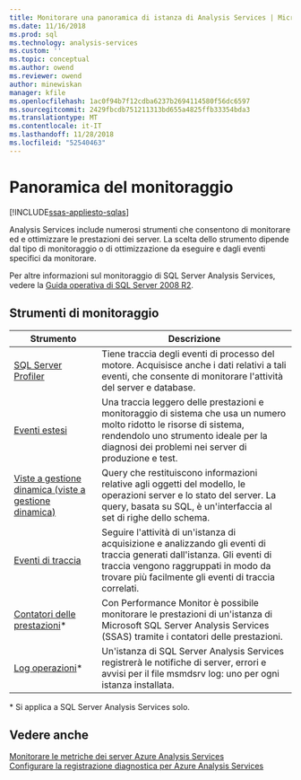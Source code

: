 ```yaml
---
title: Monitorare una panoramica di istanza di Analysis Services | Microsoft Docs
ms.date: 11/16/2018
ms.prod: sql
ms.technology: analysis-services
ms.custom: ''
ms.topic: conceptual
ms.author: owend
ms.reviewer: owend
author: minewiskan
manager: kfile
ms.openlocfilehash: 1ac0f94b7f12cdba6237b2694114580f56dc6597
ms.sourcegitcommit: 2429fbcdb751211313bd655a4825ffb33354bda3
ms.translationtype: MT
ms.contentlocale: it-IT
ms.lasthandoff: 11/28/2018
ms.locfileid: "52540463"
---
```

# <a name="monitoring-overview"></a>Panoramica del monitoraggio
[!INCLUDE[ssas-appliesto-sqlas](../../includes/ssas-appliesto-sqlas-all-aas.md)]

Analysis Services include numerosi strumenti che consentono di monitorare ed e ottimizzare le prestazioni dei server. La scelta dello strumento dipende dal tipo di monitoraggio o di ottimizzazione da eseguire e dagli eventi specifici da monitorare.

Per altre informazioni sul monitoraggio di SQL Server Analysis Services, vedere la [Guida operativa di SQL Server 2008 R2](http://go.microsoft.com/fwlink/?LinkID=225539).  
  
## <a name="monitoring-tools"></a>Strumenti di monitoraggio  

|Strumento  |Descrizione  |
|---------|---------|
|[SQL Server Profiler](../../analysis-services/instances/use-sql-server-profiler-to-monitor-analysis-services.md)      |   Tiene traccia degli eventi di processo del motore. Acquisisce anche i dati relativi a tali eventi, che consente di monitorare l'attività del server e database.      |
| [Eventi estesi](../../analysis-services/instances/monitor-analysis-services-with-sql-server-extended-events.md)     |   Una traccia leggero delle prestazioni e monitoraggio di sistema che usa un numero molto ridotto le risorse di sistema, rendendolo uno strumento ideale per la diagnosi dei problemi nei server di produzione e test.       |
| [Viste a gestione dinamica &#40;viste a gestione dinamica&#41;](../../analysis-services/instances/use-dynamic-management-views-dmvs-to-monitor-analysis-services.md)      |   Query che restituiscono informazioni relative agli oggetti del modello, le operazioni server e lo stato del server. La query, basata su SQL, è un'interfaccia al set di righe dello schema.      |
| [Eventi di traccia](https://docs.microsoft.com/bi-reference/trace-events/analysis-services-trace-events)     |  Seguire l'attività di un'istanza di acquisizione e analizzando gli eventi di traccia generati dall'istanza. Gli eventi di traccia vengono raggruppati in modo da trovare più facilmente gli eventi di traccia correlati.        |
|   [Contatori delle prestazioni](../../analysis-services/instances/performance-counters-ssas.md)\*    |    Con Performance Monitor è possibile monitorare le prestazioni di un'istanza di Microsoft SQL Server Analysis Services (SSAS) tramite i contatori delle prestazioni.     |
|[Log operazioni](../../analysis-services/instances/performance-counters-ssas.md)\*|Un'istanza di SQL Server Analysis Services registrerà le notifiche di server, errori e avvisi per il file msmdsrv log: uno per ogni istanza installata. |

\* Si applica a SQL Server Analysis Services solo.

## <a name="see-also"></a>Vedere anche

[Monitorare le metriche dei server Azure Analysis Services](https://docs.microsoft.com/azure/analysis-services/analysis-services-monitor)   
[Configurare la registrazione diagnostica per Azure Analysis Services](https://docs.microsoft.com/azure/analysis-services/analysis-services-logging)
